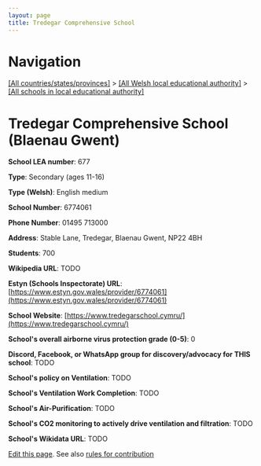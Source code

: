 ```yaml
---
layout: page
title: Tredegar Comprehensive School
---
```

# Navigation

[[All countries/states/provinces]](../../..) > [[All Welsh local educational authority]](../..) > [[All schools in local educational authority]](..)

# Tredegar Comprehensive School (Blaenau Gwent)

**School LEA number**: 677

**Type**: Secondary (ages 11-16)

**Type (Welsh)**: English medium

**School Number**: 6774061

**Phone Number**: 01495 713000

**Address**: Stable Lane, Tredegar, Blaenau Gwent, NP22 4BH

**Students**: 700

**Wikipedia URL**: TODO

**Estyn (Schools Inspectorate) URL**: [https://www.estyn.gov.wales/provider/6774061](https://www.estyn.gov.wales/provider/6774061)

**School Website**: [https://www.tredegarschool.cymru/](https://www.tredegarschool.cymru/)

**School's overall airborne virus protection grade (0-5)**: 0

**Discord, Facebook, or WhatsApp group for discovery/advocacy for THIS school**: TODO

**School's policy on Ventilation**: TODO

**School's Ventilation Work Completion**: TODO

**School's Air-Purification**: TODO

**School's CO2 monitoring to actively drive ventilation and filtration**: TODO

**School's Wikidata URL**: TODO




[Edit this page](https://github.com/ventilate-schools/Wales/edit/prif/./Blaenau_Gwent/Tredegar_Comprehensive_School.md). See also [rules for contribution](../../../contribution-rules/)